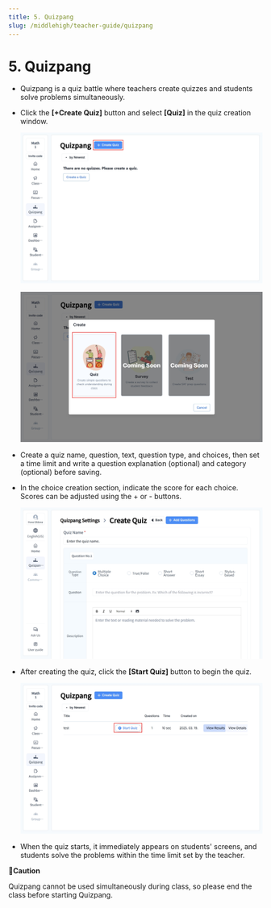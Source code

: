 ```yaml
---
title: 5. Quizpang
slug: /middlehigh/teacher-guide/quizpang
---
```


# 5. Quizpang

- Quizpang is a quiz battle where teachers create quizzes and students solve problems simultaneously.
- Click the **\[+Create Quiz]** button and select **\[Quiz]** in the quiz creation window.

  ![](/img/en_teacher/en_tcher_2-5_01.jpg)

  ![](/img/en_teacher/en_tcher_2-5_02.jpg)

- Create a quiz name, question, text, question type, and choices, then set a time limit and write a question explanation (optional) and category (optional) before saving.
- In the choice creation section, indicate the score for each choice. Scores can be adjusted using the + or - buttons.

  ![](/img/en_teacher/en_teacher_2-5_03.jpg)

- After creating the quiz, click the **\[Start Quiz]** button to begin the quiz.

  ![](/img/en_teacher/en_tcher_2-5_07.jpg)

- When the quiz starts, it immediately appears on students' screens, and students solve the problems within the time limit set by the teacher.

**🚨Caution**

Quizpang cannot be used simultaneously during class, so please end the class before starting Quizpang.
